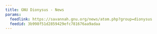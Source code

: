 ```yaml
---
title: GNU Dionysus - News
params:
  feedlink: https://savannah.gnu.org/news/atom.php?group=dionysus
  feedid: 3b998f51d2859429efc781676aa9adaa
---
```

